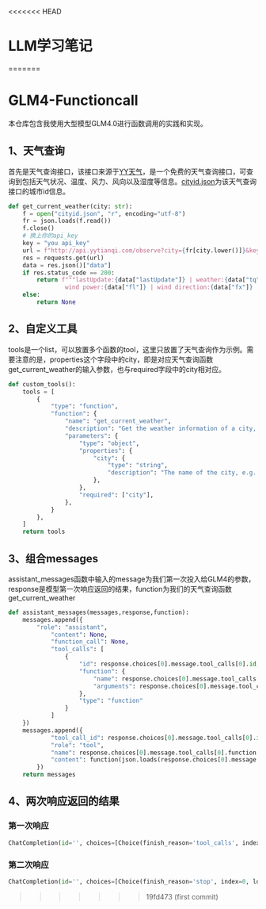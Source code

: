 <<<<<<< HEAD
# LLM学习笔记
=======
# GLM4-Functioncall
本仓库包含我使用大型模型GLM4.0进行函数调用的实践和实现。

## 1、天气查询

首先是天气查询接口，该接口来源于[YY天气](http://www.yytianqi.com/api.html)，是一个免费的天气查询接口，可查询到包括天气状况、温度、风力、风向以及湿度等信息。[cityid.json](https://github.com/yaohuang6/GLM4-Functioncall/blob/main/cityid.json)为该天气查询接口的城市id信息。

```python
def get_current_weather(city: str):
    f = open("cityid.json", "r", encoding="utf-8")
    fr = json.loads(f.read())
    f.close()
    # 换上你的api_key
    key = "you api_key"
    url = f"http://api.yytianqi.com/observe?city={fr[city.lower()]}&key={key}"
    res = requests.get(url)
    data = res.json()["data"]
    if res.status_code == 200:
        return f"""lastUpdate:{data["lastUpdate"]} | weather:{data["tq"]} | temperature:{data["qw"]} | 
                wind power:{data["fl"]} | wind direction:{data["fx"]} | humidity:{data["sd"]}"""
    else:
        return None
```

## 2、自定义工具
tools是一个list，可以放置多个函数的tool，这里只放置了天气查询作为示例。需要注意的是，properties这个字段中的city，即是对应天气查询函数get_current_weather的输入参数，也与required字段中的city相对应。

```python
def custom_tools():
    tools = [
        {
            "type": "function",
            "function": {
                "name": "get_current_weather",
                "description": "Get the weather information of a city, automatically inferring the temperature unit from the user's location.",
                "parameters": {
                    "type": "object",
                    "properties": {
                        "city": {
                            "type": "string",
                            "description": "The name of the city, e.g. Guangzhou",
                        },
                    },
                    "required": ["city"],
                },
            }
        },
    ]
    return tools
```

## 3、组合messages
assistant_messages函数中输入的message为我们第一次投入给GLM4的参数，response是模型第一次响应返回的结果，function为我们的天气查询函数get_current_weather
```python
def assistant_messages(messages,response,function):
    messages.append({
        "role": "assistant",
            "content": None,
            "function_call": None,
            "tool_calls": [
                {
                    "id": response.choices[0].message.tool_calls[0].id,
                    "function": {
                        "name": response.choices[0].message.tool_calls[0].function.name,
                        "arguments": response.choices[0].message.tool_calls[0].function.arguments
                    },
                    "type": "function"
                }
            ]
    })
    messages.append({
            "tool_call_id": response.choices[0].message.tool_calls[0].id,
            "role": "tool",
            "name": response.choices[0].message.tool_calls[0].function.name,
            "content": function(json.loads(response.choices[0].message.tool_calls[0].function.arguments).get("city")),
        })
    return messages
```

## 4、两次响应返回的结果
### 第一次响应
```python
ChatCompletion(id='', choices=[Choice(finish_reason='tool_calls', index=0, logprobs=None, message=ChatCompletionMessage(content=None, role='assistant', function_call=None, tool_calls=[ChatCompletionMessageToolCall(id='call_1719904508088', function=Function(arguments='{"city": "Guangzhou"}', name='get_current_weather'), type='function')]))], created=1719904508, model='glm-4', object='chat.completion', system_fingerprint=None, usage=CompletionUsage(completion_tokens=13, prompt_tokens=175, total_tokens=188))

```
### 第二次响应
```python
ChatCompletion(id='', choices=[Choice(finish_reason='stop', index=0, logprobs=None, message=ChatCompletionMessage(content='根据您的查询，我已经获取到了广州当前的天气信息。目前广州的天气状况是阴天，气温为30℃，风力为3-4级，风向为西南风，湿度为80%。这些数据是在2024年7月2日15点08分更新的。希望这个信息对您有所帮助！', role='assistant', function_call=None, tool_calls=None))], created=1719904510, model='glm-4', object='chat.completion', system_fingerprint=None, usage=CompletionUsage(completion_tokens=66, prompt_tokens=233, total_tokens=299))

```
>>>>>>> 19fd473 (first commit)
